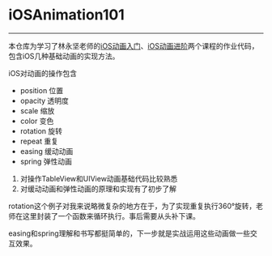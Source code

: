 # iOSAnimation101
----
本仓库为学习了林永坚老师的[iOS动画入门](http://www.imooc.com/learn/392)、[iOS动画进阶](http://www.imooc.com/learn/395)两个课程的作业代码，包含iOS几种基础动画的实现方法。

iOS对动画的操作包含

* position 位置
* opacity 透明度
* scale 缩放
* color 变色
* rotation 旋转
* repeat 重复
* easing 缓动动画
* spring 弹性动画


1. 对操作TableView和UIView动画基础代码比较熟悉
2. 对缓动动画和弹性动画的原理和实现有了初步了解
   
rotation这个例子对我来说略微复杂的地方在于，为了实现重复执行360°旋转，老师在这里封装了一个函数来循环执行。事后需要从头补下课。

easing和spring理解和书写都挺简单的，下一步就是实战运用这些动画做一些交互效果。
